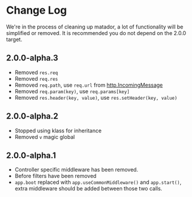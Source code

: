 # Change Log

We're in the process of cleaning up matador, a lot of functionality will be
simplified or removed.  It is recommended you do not depend on the 2.0.0 target.

## 2.0.0-alpha.3

- Removed `res.req`
- Removed `req.res`
- Removed `req.path`, use `req.url` from [http.IncomingMessage](http://nodejs.org/api/http.html#http_http_incomingmessage)
- Removed `req.param(key)`, use `req.params[key]`
- Removed `res.header(key, value)`, use `res.setHeader(key, value)`

## 2.0.0-alpha.2

- Stopped using klass for inheritance
- Removed `v` magic global

## 2.0.0-alpha.1

- Controller specific middleware has been removed.
- Before filters have been removed
- `app.boot` replaced with `app.useCommonMiddleware()` and `app.start()`, extra middleware should
be added between those two calls.
